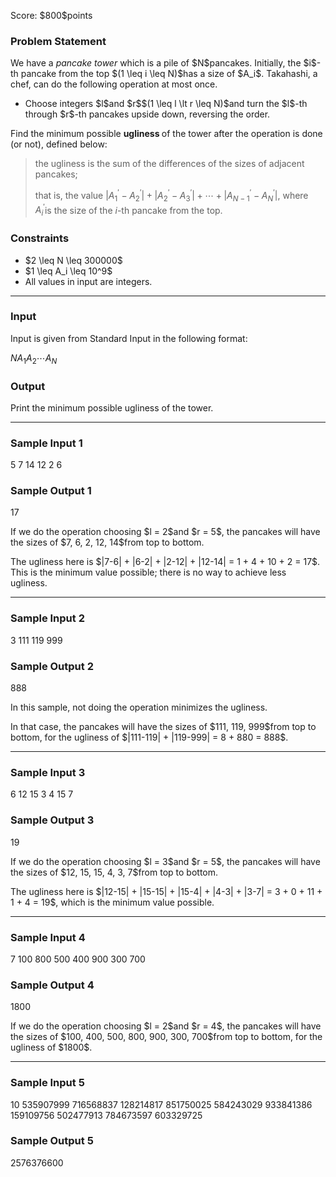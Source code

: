 
<div>

<span>

<span>

<p>
Score: $800$points
</p>

<div>

<section>

### **Problem Statement**

<p>
We have a 
<em>
pancake tower
</em>
which is a pile of $N$pancakes. Initially, the $i$-th pancake from the top $(1 \leq i \leq N)$has a size of $A_i$. Takahashi, a chef, can do the following operation at most once.
</p>

<ul>

<li>
Choose integers $l$and $r$$(1 \leq l \lt r \leq N)$and turn the $l$-th through $r$-th pancakes upside down, reversing the order.
</li>

</ul>

<p>
Find the minimum possible 
<strong>
ugliness
</strong>
of the tower after the operation is done (or not), defined below:
</p>

<blockquote>

<p>
the ugliness is the sum of the differences of the sizes of adjacent pancakes;

that is, the value $|A^{\prime}_1 - A^{\prime}_2| + |A^{\prime}_2 - A^{\prime}_3| + \cdots + |A^{\prime}_{N-1} - A^{\prime}_N|$, where $A^{\prime}_i$is the size of the $i$-th pancake from the top.
</p>

</blockquote>

</section>

</div>

<div>

<section>

### **Constraints**

<ul>

<li>
$2 \leq N \leq 300000$
</li>

<li>
$1 \leq A_i \leq 10^9$
</li>

<li>
All values in input are integers.
</li>

</ul>

</section>

</div>

---

<div>

<div>

<section>

### **Input**

<p>
Input is given from Standard Input in the following format:
</p>

<div>

$N$$A_1$$A_2$$\cdots$$A_N$
</div>

</section>

</div>

<div>

<section>

### **Output**

<p>
Print the minimum possible ugliness of the tower.
</p>

</section>

</div>

</div>

---

<div>

<section>

### **Sample Input 1**

<div>

5
7 14 12 2 6

</div>

</section>

</div>

<div>

<section>

### **Sample Output 1**

<div>

17

</div>

<p>
If we do the operation choosing $l = 2$and $r = 5$, the pancakes will have the sizes of $7, 6, 2, 12, 14$from top to bottom.
</p>

<p>
The ugliness here is $|7-6| + |6-2| + |2-12| + |12-14| = 1 + 4 + 10 + 2 = 17$. This is the minimum value possible; there is no way to achieve less ugliness.
</p>

</section>

</div>

---

<div>

<section>

### **Sample Input 2**

<div>

3
111 119 999

</div>

</section>

</div>

<div>

<section>

### **Sample Output 2**

<div>

888

</div>

<p>
In this sample, not doing the operation minimizes the ugliness.
</p>

<p>
In that case, the pancakes will have the sizes of $111, 119, 999$from top to bottom, for the ugliness of $|111-119| + |119-999| = 8 + 880 = 888$.
</p>

</section>

</div>

---

<div>

<section>

### **Sample Input 3**

<div>

6
12 15 3 4 15 7

</div>

</section>

</div>

<div>

<section>

### **Sample Output 3**

<div>

19

</div>

<p>
If we do the operation choosing $l = 3$and $r = 5$, the pancakes will have the sizes of $12, 15, 15, 4, 3, 7$from top to bottom.
</p>

<p>
The ugliness here is $|12-15| + |15-15| + |15-4| + |4-3| + |3-7| = 3 + 0 + 11 + 1 + 4 = 19$, which is the minimum value possible.
</p>

</section>

</div>

---

<div>

<section>

### **Sample Input 4**

<div>

7
100 800 500 400 900 300 700

</div>

</section>

</div>

<div>

<section>

### **Sample Output 4**

<div>

1800

</div>

<p>
If we do the operation choosing $l = 2$and $r = 4$, the pancakes will have the sizes of $100, 400, 500, 800, 900, 300, 700$from top to bottom, for the ugliness of $1800$.
</p>

</section>

</div>

---

<div>

<section>

### **Sample Input 5**

<div>

10
535907999 716568837 128214817 851750025 584243029 933841386 159109756 502477913 784673597 603329725

</div>

</section>

</div>

<div>

<section>

### **Sample Output 5**

<div>

2576376600

</div>

</section>

</div>

</span>

</span>

</div>
